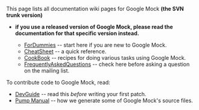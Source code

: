 This page lists all documentation wiki pages for Google Mock **(the SVN trunk version)**

- **if you use a released version of Google Mock, please read the documentation for that specific version instead.**

    * [ForDummies](V1_7_ForDummies.md) -- start here if you are new to Google Mock.
    * [CheatSheet](V1_7_CheatSheet.md) -- a quick reference.
    * [CookBook](V1_7_CookBook.md) -- recipes for doing various tasks using Google Mock.
    * [FrequentlyAskedQuestions](V1_7_FrequentlyAskedQuestions.md) -- check here before asking a question on the mailing
      list.

To contribute code to Google Mock, read:

* [DevGuide](DevGuide.md) -- read this _before_ writing your first patch.
* [Pump Manual](http://code.google.com/p/googletest/wiki/PumpManual) -- how we generate some of Google Mock's source
  files.